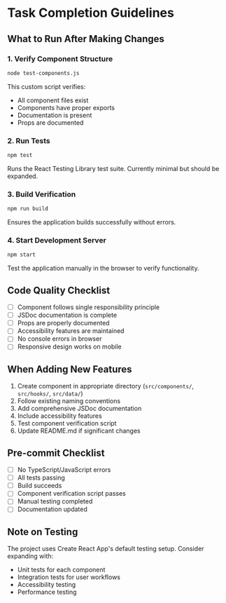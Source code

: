 # Task Completion Guidelines

## What to Run After Making Changes

### 1. Verify Component Structure
```bash
node test-components.js
```
This custom script verifies:
- All component files exist
- Components have proper exports
- Documentation is present
- Props are documented

### 2. Run Tests
```bash
npm test
```
Runs the React Testing Library test suite. Currently minimal but should be expanded.

### 3. Build Verification
```bash
npm run build
```
Ensures the application builds successfully without errors.

### 4. Start Development Server
```bash
npm start
```
Test the application manually in the browser to verify functionality.

## Code Quality Checklist
- [ ] Component follows single responsibility principle
- [ ] JSDoc documentation is complete
- [ ] Props are properly documented
- [ ] Accessibility features are maintained
- [ ] No console errors in browser
- [ ] Responsive design works on mobile

## When Adding New Features
1. Create component in appropriate directory (`src/components/`, `src/hooks/`, `src/data/`)
2. Follow existing naming conventions
3. Add comprehensive JSDoc documentation
4. Include accessibility features
5. Test component verification script
6. Update README.md if significant changes

## Pre-commit Checklist
- [ ] No TypeScript/JavaScript errors
- [ ] All tests passing
- [ ] Build succeeds
- [ ] Component verification script passes
- [ ] Manual testing completed
- [ ] Documentation updated

## Note on Testing
The project uses Create React App's default testing setup. Consider expanding with:
- Unit tests for each component
- Integration tests for user workflows
- Accessibility testing
- Performance testing